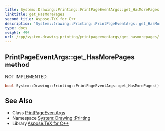 ```yaml
---
title: System::Drawing::Printing::PrintPageEventArgs::get_HasMorePages method
linktitle: get_HasMorePages
second_title: Aspose.TeX for C++
description: 'System::Drawing::Printing::PrintPageEventArgs::get_HasMorePages method. NOT IMPLEMENTED in C++.'
type: docs
weight: 400
url: /cpp/system.drawing.printing/printpageeventargs/get_hasmorepages/
---
```

## PrintPageEventArgs::get_HasMorePages method


NOT IMPLEMENTED.

```cpp
bool System::Drawing::Printing::PrintPageEventArgs::get_HasMorePages()
```


## See Also

* Class [PrintPageEventArgs](../)
* Namespace [System::Drawing::Printing](../../)
* Library [Aspose.TeX for C++](../../../)
